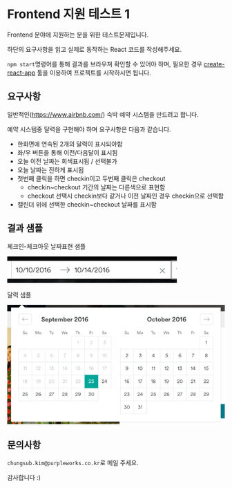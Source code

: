# Frontend 지원 테스트 1

Frontend 분야에 지원하는 분을 위한 테스트문제입니다.

하단의 요구사항을 읽고 실제로 동작하는 React 코드를 작성해주세요.

`npm start`명령어를 통해 결과를 브라우져 확인할 수 있어야 하며, 필요한 경우 [create-react-app](https://github.com/facebookincubator/create-react-app) 툴을 이용하여 프로젝트를 시작하시면 됩니다.

## 요구사항

일반적인(https://www.airbnb.com/) 숙박 예약 시스템을 만드려고 합니다.

예약 시스템중 달력을 구현해야 하며 요구사항은 다음과 같습니다.

- 한화면에 연속된 2개의 달력이 표시되야함
- 좌/우 버튼을 통해 이전/다음달이 표시됨
- 오늘 이전 날짜는 회색표시됨 / 선택불가
- 오늘 날짜는 진하게 표시됨
- 첫번째 클릭을 하면 checkin이고 두번째 클릭은 checkout
  - checkin~checkout 기간의 날짜는 다른색으로 표현함
  - checkout 선택시 checkin보다 같거나 이전 날짜인 경우 checkin으로 선택함
- 캘린더 위에 선택한 checkin~checkout 날짜를 표시함


## 결과 샘플

체크인-체크아웃 날짜표현 샘플

![체크인-체크아웃](Test1_sample2.png)

달력 샘플

![달력](Test1_sample.png)

## 문의사항

`chungsub.kim@purpleworks.co.kr`로 메일 주세요.

감사합니다 :)
